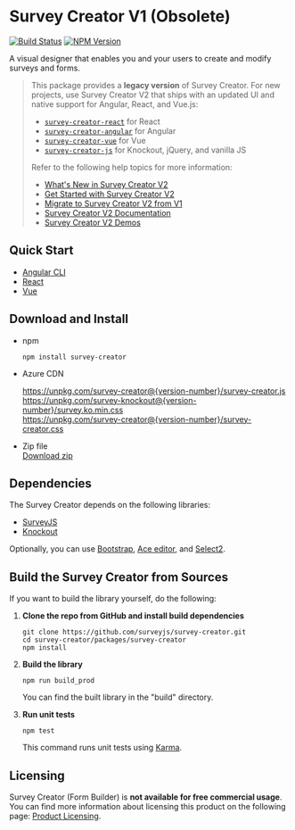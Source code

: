 # Survey Creator V1 (Obsolete)

[![Build Status](https://dev.azure.com/SurveyJS/SurveyJS%20Integration%20Tests/_apis/build/status/SurveyJS%20Creator?branchName=master)](https://dev.azure.com/SurveyJS/SurveyJS%20Integration%20Tests/_build/latest?definitionId=8&branchName=master)
<a href="https://www.npmjs.com/package/survey-creator"><img alt="NPM Version" src="https://img.shields.io/npm/v/survey-creator.svg" data-canonical-src="https://img.shields.io/npm/v/survey-creator.svg" style="max-width:100%;"></a>

A visual designer that enables you and your users to create and modify surveys and forms.

> This package provides a **legacy version** of Survey Creator. For new projects, use Survey Creator V2 that ships with an updated UI and native support for Angular, React, and Vue.js:
>
> - [`survey-creator-react`](https://www.npmjs.com/package/survey-creator-react) for React
> - [`survey-creator-angular`](https://www.npmjs.com/package/survey-creator-angular) for Angular
> - [`survey-creator-vue`](https://www.npmjs.com/package/survey-creator-vue) for Vue
> - [`survey-creator-js`](https://www.npmjs.com/package/survey-creator-js) for Knockout, jQuery, and vanilla JS
> 
> Refer to the following help topics for more information:
>
> - [What's New in Survey Creator V2](https://surveyjs.io/survey-creator/documentation/creator-v2-whats-new)
> - [Get Started with Survey Creator V2](https://surveyjs.io/survey-creator/documentation/get-started)
> - [Migrate to Survey Creator V2 from V1](https://surveyjs.io/survey-creator/documentation/migrate-from-v1-to-v2)
> - [Survey Creator V2 Documentation](https://surveyjs.io/survey-creator/documentation/overview)
> - [Survey Creator V2 Demos](https://surveyjs.io/survey-creator/examples/free-nps-survey-template/)

## Quick Start

- [Angular CLI](https://github.com/surveyjs/surveyjs_angular_cli)
- [React](https://github.com/surveyjs/surveyjs_react_quickstart)
- [Vue](https://github.com/surveyjs/surveyjs_vue_quickstart)

## Download and Install

- npm

  ```
  npm install survey-creator
  ```

- Azure CDN

  https://unpkg.com/survey-creator@{version-number}/survey-creator.js   
  https://unpkg.com/survey-knockout@{version-number}/survey.ko.min.css    
  https://unpkg.com/survey-creator@{version-number}/survey-creator.css
  
- Zip file  
  [Download zip](https://github.com/surveyjs/survey-creator/releases)

## Dependencies

The Survey Creator depends on the following libraries:

- [SurveyJS](http://surveyjs.io/Library/)
- [Knockout](http://knockoutjs.com)

Optionally, you can use [Bootstrap](http://getbootstrap.com), [Ace editor](https://ace.c9.io/), and [Select2](https://select2.org/).

## Build the Survey Creator from Sources

If you want to build the library yourself, do the following:

1.  **Clone the repo from GitHub and install build dependencies**

    ```
    git clone https://github.com/surveyjs/survey-creator.git
    cd survey-creator/packages/survey-creator
    npm install
    ```

1.  **Build the library**

    ```
    npm run build_prod
    ```

    You can find the built library in the "build" directory.

1.  **Run unit tests**
    ```
    npm test
    ```
    This command runs unit tests using [Karma](https://karma-runner.github.io/0.13/index.html).

## Licensing

Survey Creator (Form Builder) is **not available for free commercial usage**. You can find more information about licensing this product on the following page: [Product Licensing](https://surveyjs.io/licensing).